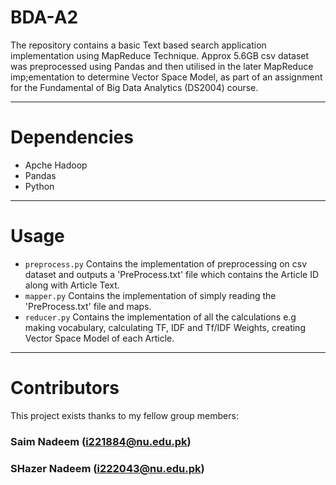 # BDA-A2
The repository contains a basic Text based search application implementation using MapReduce Technique. Approx 5.6GB csv dataset was preprocessed using Pandas and then utilised in the later MapReduce imp;ementation to determine Vector Space Model, as part of an assignment for the Fundamental of Big Data Analytics (DS2004) course.

---

# Dependencies
* Apche Hadoop
* Pandas
* Python

---

# Usage
* `preprocess.py` Contains the implementation of preprocessing on csv dataset and outputs a 'PreProcess.txt' file which contains the Article ID along with Article Text.
* `mapper.py` Contains the implementation of simply reading the 'PreProcess.txt' file and maps.
* `reducer.py` Contains the implementation of all the calculations e.g making vocabulary, calculating TF, IDF and Tf/IDF Weights, creating Vector Space Model of each Article.

---

# Contributors
This project exists thanks to my fellow group members:

### Saim Nadeem (i221884@nu.edu.pk)
### SHazer Nadeem (i222043@nu.edu.pk)